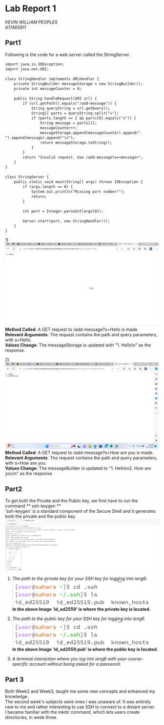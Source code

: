 # **Lab Report 1**  

*KEVIN WILLIAM PEOPLES*  
*A17465911*

## Part1
Following is the code for a web server called the StringServer.  
```
import java.io.IOException;
import java.net.URI;

class StringHandler implements URLHandler {
    private StringBuilder messageStorage = new StringBuilder();
    private int messageCounter = 0;

    public String handleRequest(URI url) {
        if (url.getPath().equals("/add-message")) {
            String queryString = url.getQuery();
            String[] parts = queryString.split("=");
            if (parts.length == 2 && parts[0].equals("s")) {
                String message = parts[1];
                messageCounter++;
                messageStorage.append(messageCounter).append(". ").append(message).append("\n");
                return messageStorage.toString();
            }
        }
        return "Invalid request. Use /add-message?s=<message>";
    }
}

class StringServer {
    public static void main(String[] args) throws IOException {
        if (args.length == 0) {
            System.out.println("Missing port number!");
            return;
        }

        int port = Integer.parseInt(args[0]);

        Server.start(port, new StringHandler());
    }
} 
```
1)![Image1](ScreenShot1.png)
    **Method Called**: A GET request to /add-message?s=Hello is made.  
**Relevant Arguments**: The request contains the path and query parameters, with s=Hello.  
**Values Change**: The messageStorage is updated with "1. Hello\n" as the response.  

2)![Image2](ScreenShot2.png)
**Method Called**: A GET request to /add-message?s=How are you is made.  
**Relevant Arguments**: The request contains the path and query parameters, with s=How are you.  
**Values Change**: The messageBuilder is updated to "1. Hello\n2. How are you\n" as the response.

## Part2 
To get both the Private and the Public key, we first have to run the command ** ssh-keygen **  
'ssh-keygen' is a standard component of the Secure Shell and it generates both the private and the public key.  
![Image1](Pic1.png)
1) *The path to the private key for your SSH key for logging into ieng6.*
    ![Image2](Pic2.png) 
**In the above Image 'id_ed2559' is where the private key is located.**
2) *The path to the public key for your SSH key for logging into ieng6.* 
    ![Image2](Pic2.png)
**In the above Image 'id_ed2559.pub' is where the public key is located.**
     
3) *A terminal interaction where you log into ieng6 with your course-specific account without being asked for a password.*

## Part 3
Both Week2 and Week3, taught me some new concepts and enhanced my knowledge.  
The second week's subjects were ones I was unaware of. It was entirely new to me and rather interesting to use SSH to connect to a distant server.  
I became familiar with the mkdir command, which lets users create directories, in week three.

